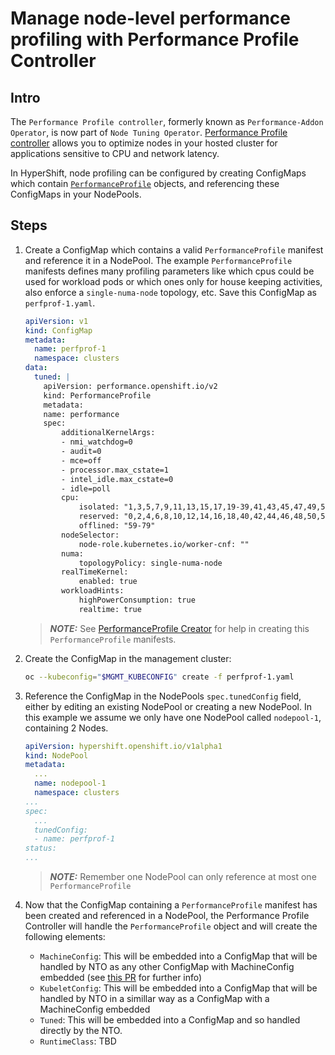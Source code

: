 # Manage node-level performance profiling with Performance Profile Controller

## Intro

The `Performance Profile controller`, formerly known as `Performance-Addon Operator`, is now part of `Node Tuning Operator`.
[Performance Profile controller](https://github.com/openshift/cluster-node-tuning-operator/blob/master/docs/performanceprofile/performance_controller.md) allows you to optimize nodes in your hosted cluster for applications sensitive to CPU and network latency.

In HyperShift, node profiling can be configured by creating ConfigMaps which contain [`PerformanceProfile`](https://docs.openshift.com/container-platform/4.11/rest_api/node_apis/performanceprofile-performance-openshift-io-v2.html) objects, and referencing these ConfigMaps in your NodePools.

## Steps

1. Create a ConfigMap which contains a valid `PerformanceProfile` manifest and reference it in a NodePool.
   The example `PerformanceProfile` manifests defines many profiling parameters like which cpus could be used for workload pods or which ones only for house keeping activities, also enforce a `single-numa-node` topology, etc.
   Save this ConfigMap as `perfprof-1.yaml`.

    ```yaml
    apiVersion: v1
    kind: ConfigMap
    metadata:
      name: perfprof-1
      namespace: clusters
    data:
      tuned: |
        apiVersion: performance.openshift.io/v2
        kind: PerformanceProfile
        metadata:
        name: performance
        spec:
            additionalKernelArgs:
            - nmi_watchdog=0
            - audit=0
            - mce=off
            - processor.max_cstate=1
            - intel_idle.max_cstate=0
            - idle=poll
            cpu:
                isolated: "1,3,5,7,9,11,13,15,17,19-39,41,43,45,47,49,51,53,55,57"
                reserved: "0,2,4,6,8,10,12,14,16,18,40,42,44,46,48,50,52,54,56,58"
                offlined: "59-79"
            nodeSelector:
                node-role.kubernetes.io/worker-cnf: ""
            numa:
                topologyPolicy: single-numa-node
            realTimeKernel:
                enabled: true
            workloadHints:
                highPowerConsumption: true
                realtime: true
    ```

    > **_NOTE:_** See [PerformanceProfile Creator](https://docs.openshift.com/container-platform/4.11/scalability_and_performance/cnf-create-performance-profiles.html) for help in creating this `PerformanceProfile` manifests.

2. Create the ConfigMap in the management cluster:

    ```bash
    oc --kubeconfig="$MGMT_KUBECONFIG" create -f perfprof-1.yaml
    ```

3. Reference the ConfigMap in the NodePools `spec.tunedConfig` field, either by editing an existing NodePool or creating a new NodePool. In this example we assume we only have one NodePool called `nodepool-1`, containing 2 Nodes.

    ```yaml
    apiVersion: hypershift.openshift.io/v1alpha1
    kind: NodePool
    metadata:
      ...
      name: nodepool-1
      namespace: clusters
    ...
    spec:
      ...
      tunedConfig:
      - name: perfprof-1
    status:
    ...
    ```

    > **_NOTE:_**  Remember one NodePool can only reference at most one `PerformanceProfile`

4. Now that the ConfigMap containing a `PerformanceProfile` manifest has been created and referenced in a NodePool, the Performance Profile Controller will handle the `PerformanceProfile` object and will create the following elements:
    - `MachineConfig`: This will be embedded into a ConfigMap that will be handled by NTO as any other ConfigMap with MachineConfig embedded (see [this PR](https://github.com/openshift/hypershift/pull/1729) for further info)
    - `KubeletConfig`: This will be embedded into a ConfigMap that will be handled by NTO in a simillar way as a ConfigMap with a MachineConfig embedded
    - `Tuned`: This will be embedded into a ConfigMap and so handled directly by the NTO.
    - `RuntimeClass`: TBD
